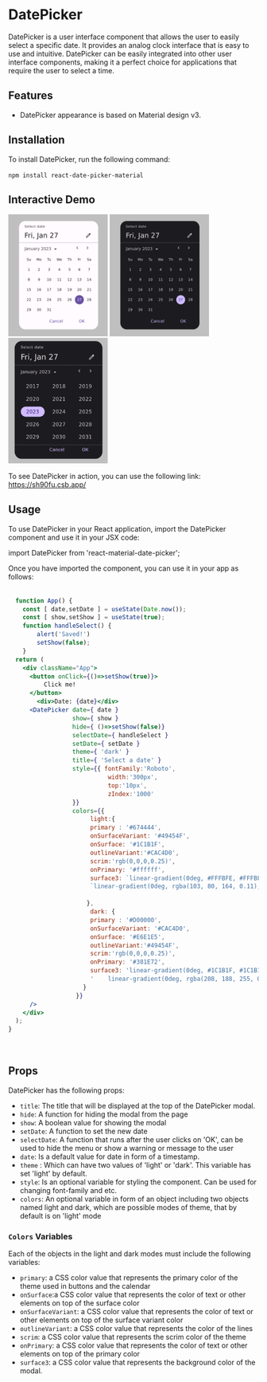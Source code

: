 # DatePicker

DatePicker is a user interface component that allows the user to easily select a specific date. It provides an analog clock interface that is easy to use and intuitive. DatePicker can be easily integrated into other user interface components, making it a perfect choice for applications that require the user to select a time.

## Features

- DatePicker appearance is based on Material design v3.

## Installation

To install DatePicker, run the following command:

`npm install react-date-picker-material`

## Interactive Demo
<img src="./imgs/light.png" width="200" />
<img src="./imgs/dark.png" width="200" />
<img src="./imgs/dark-years.png" width="200" />

To see DatePicker in action, you can use the following link: https://sh90fu.csb.app/

## Usage

To use DatePicker in your React application, import the DatePicker component and use it in your JSX code:

import DatePicker from 'react-material-date-picker';

Once you have imported the component, you can use it in your app as follows:

```jsx

  function App() {
    const [ date,setDate ] = useState(Date.now());
    const [ show,setShow ] = useState(true);
    function handleSelect() {
        alert('Saved!')
        setShow(false);
    }
  return (
    <div className="App">
      <button onClick={()=>setShow(true)}>
          Click me!
      </button>
        <div>Date: {date}</div>
      <DatePicker date={ date }
                  show={ show }
                  hide={ ()=>setShow(false)}
                  selectDate={ handleSelect }
                  setDate={ setDate }
                  theme={ 'dark' }
                  title={ 'Select a date' }
                  style={{ fontFamily:'Roboto',
                            width:'300px',
                            top:'10px',
                            zIndex:'1000'
                  }}
                  colors={{
                       light:{
                       primary : '#674444',
                       onSurfaceVariant: '#49454F',
                       onSurface: '#1C1B1F',
                       outlineVariant:'#CAC4D0',
                       scrim:'rgb(0,0,0,0.25)',
                       onPrimary: '#ffffff',
                       surface3: `linear-gradient(0deg, #FFFBFE, #FFFBFE),` +
                       `linear-gradient(0deg, rgba(103, 80, 164, 0.11), rgba(103, 80, 164, 0.11))`
                  
                      },
                       dark: {
                       primary : '#D00000',
                       onSurfaceVariant: '#CAC4D0',
                       onSurface: '#E6E1E5',
                       outlineVariant:'#49454F',
                       scrim:'rgb(0,0,0,0.25)',
                       onPrimary: '#381E72',
                       surface3: 'linear-gradient(0deg, #1C1B1F, #1C1B1F),' +
                       '    linear-gradient(0deg, rgba(208, 188, 255, 0.11), rgba(208, 188, 255, 0.11))'
                     }
                   }}
      />
    </div>
  );
}

     
```


## Props

DatePicker has the following props:

- `title`: The title that will be displayed at the top of the DatePicker modal.
- `hide`: A function for hiding the modal from the page
- `show`: A boolean value for showing the modal
- `setDate`: A function to set the new date
- `selectDate`: A function that runs after the user clicks on 'OK', can be used to hide the menu or show a warning or message to the user
- `date`: Is a default value for date in form of a timestamp.
- `theme` : Which can have two values of 'light' or 'dark'. This variable has set 'light' by default.
- `style`: Is an optional variable for styling the component. Can be used for changing font-family and etc.
- `colors`: An optional variable in form of an object including two objects named light and dark, which are possible modes of theme, that by default is on 'light' mode

### `Colors` Variables

Each of the objects in the light and dark modes must include the following variables:
- `primary`: a CSS color value that represents the primary color of the theme used in buttons and the calendar
- `onSurface`:a CSS color value that represents the color of text or other elements on top of the surface color
- `onSurfaceVariant`: a CSS color value that represents the color of text or other elements on top of the surface variant color
- `outlineVariant`: a CSS color value that represents the color of the lines
- `scrim`: a CSS color value that represents the scrim color of the theme
- `onPrimary`: a CSS color value that represents the color of text or other elements on top of the primary color
- `surface3`: a CSS color value that represents the background color of the modal.


